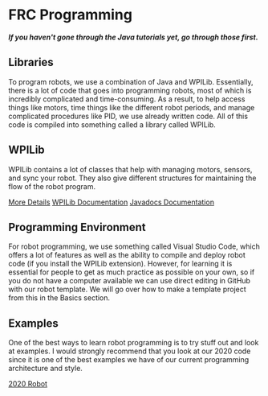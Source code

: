 # FRC Programming

***If you haven't gone through the Java tutorials yet, go through those first.***

## Libraries

To program robots, we use a combination of Java and WPILib. Essentially, there is a lot of code that goes into programming robots, most of which is incredibly complicated and time-consuming. As a result, to help access things like motors, time things like the different robot periods, and manage complicated procedures like PID, we use already written code. All of this code is compiled into something called a library called WPILib.

## WPILib

WPILib contains a lot of classes that help with managing motors, sensors, and sync your robot. They also give different structures for maintaining the flow of the robot program.

[More Details](https://docs.wpilib.org/en/latest/docs/software/wpilib-overview/what-is-wpilib.html)
[WPILib Documentation](https://docs.wpilib.org/en/latest/index.html)
[Javadocs Documentation](http://first.wpi.edu/FRC/roborio/beta/docs/java/)

## Programming Environment

For robot programming, we use something called Visual Studio Code, which offers a lot of features as well as the ability to compile and deploy robot code (if you install the WPILib extension). However, for learning it is essential for people to get as much practice as possible on your own, so if you do not have a computer available we can use direct editing in GitHub with our robot template. We will go over how to make a template project from this in the Basics section.

## Examples

One of the best ways to learn robot programming is to try stuff out and look at examples. I would strongly recommend that you look at our 2020 code since it is one of the best examples we have of our current programming architecture and style.

[2020 Robot](https://github.com/FRC1257/2020-Robot/tree/master)
